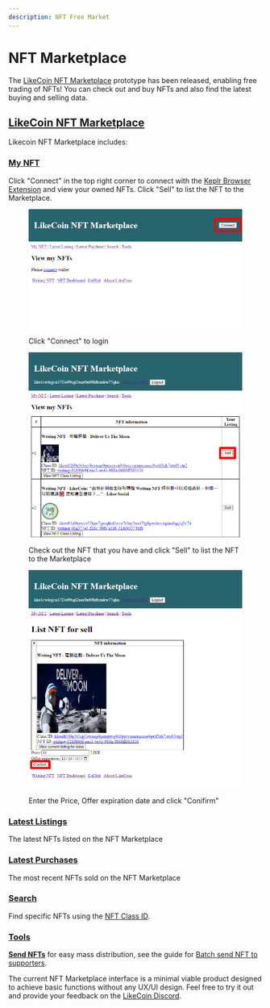 ```yaml
---
description: NFT Free Market
---
```


# NFT Marketplace

The [LikeCoin NFT Marketplace](https://likecoin.github.io/likecoin-nft-marketplace/) prototype has been released, enabling free trading of NFTs! You can check out and buy NFTs and also find the latest buying and selling data.

## [**LikeCoin NFT Marketplace**](https://likecoin.github.io/likecoin-nft-marketplace/)

Likecoin NFT Marketplace includes:

### [**My NFT**](https://likecoin.github.io/likecoin-nft-marketplace/owned)

Click "Connect" in the top right corner to connect with the [Keplr Browser Extension](../../general-guides/wallet/keplr/) and view your owned NFTs. Click "Sell" to list the NFT to the Marketplace.

<figure><img src="../../.gitbook/assets/LikeCoin NFT Marketplace 1.png" alt=""><figcaption><p>Click "Connect" to login</p></figcaption></figure>

<figure><img src="../../.gitbook/assets/LikeCoin NFT Marketplace 2.png" alt=""><figcaption><p>Check out the NFT that you have and click "Sell" to list the NFT to the Marketplace</p></figcaption></figure>

<figure><img src="../../.gitbook/assets/LikeCoin NFT Marketplace 3.png" alt=""><figcaption><p>Enter the Price, Offer expiration date and click "Conifirm"</p></figcaption></figure>

### [**Latest Listings**](https://likecoin.github.io/likecoin-nft-marketplace/)

The latest NFTs listed on the NFT Marketplace

### [**Latest Purchases**](https://likecoin.github.io/likecoin-nft-marketplace/latest/purchase)

The most recent NFTs sold on the NFT Marketplace

### [**Search**](https://likecoin.github.io/likecoin-nft-marketplace/search/)

Find specific NFTs using the [NFT Class ID](../liker-land/nft-details.md#nft-class-id).

### [**Tools**](https://likecoin.github.io/likecoin-nft-marketplace/tools)

[**Send NFTs**](https://likecoin.github.io/likecoin-nft-marketplace/tools/send) for easy mass distribution, see the guide for [Batch send NFT to supporters](../transfer-nft.md#batch-send-nft-to-supporters).

The current NFT Marketplace interface is a minimal viable product designed to achieve basic functions without any UX/UI design. Feel free to try it out and provide your feedback on the [LikeCoin Discord](https://discord.gg/likecoin).
